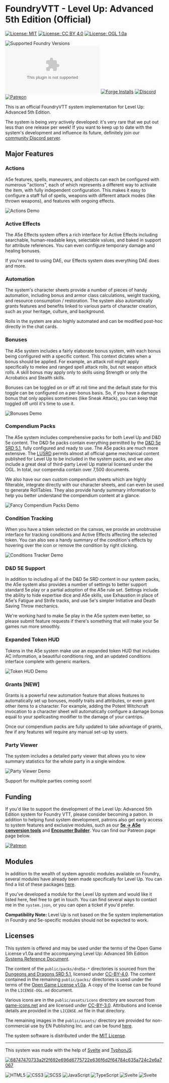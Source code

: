 # FoundryVTT - Level Up: Advanced 5th Edition (Official)

[![License: MIT](https://img.shields.io/badge/Software_License-MIT-blue.svg)](https://mit-license.org/)
[![License: CC BY 4.0](https://img.shields.io/badge/Content_License-CC_BY_4.0-blue.svg)](https://creativecommons.org/licenses/by/4.0/)
[![License: OGL 1.0a](https://img.shields.io/badge/Content_License-OGL_1.0a-blue.svg)](https://opengamingfoundation.org/ogl.html)

![Supported Foundry Versions](https://img.shields.io/endpoint?url=https://foundryshields.com/version?url=https://github.com/Pjb518/FoundryVTT-Level-Up-Official/releases/latest/download/system.json&color=blue)
![Latest Release Download Count](https://img.shields.io/github/downloads/Pjb518/FoundryVTT-Level-Up-Official/latest/a5e.zip)
[![Forge Installs](https://img.shields.io/badge/dynamic/json?label=Forge%20Installs&query=package.installs&suffix=%25&url=https%3A%2F%2Fforge-vtt.com%2Fapi%2Fbazaar%2Fpackage%2Fa5e&colorB=brightgreen)](https://forge-vtt.com/bazaar#package=a5e)
[![Discord](https://img.shields.io/discord/957965481455788032?label=Discord%20Server&logo=discord&logoColor=white)](https://discord.gg/XtkZ6RkN9E)
[![Patreon](https://img.shields.io/badge/Patreon-F96854?logo=patreon&logoColor=white)](https://www.patreon.com/ForgemasterModules)

This is an official FoundryVTT system implementation for Level Up: Advanced 5th Edition.

The system is being *very* actively developed: it's very rare that we put out less than one release per week! If you want to keep up to date with the system's development and influence its future, definitely join our [community Discord server](https://discord.gg/XtkZ6RkN9E).

## Major Features

### Actions
A5e features, spells, maneuvers, and objects can each be configured with numerous "actions", each of which represents a different way to activate the item, with fully independent configuration. This makes it easy to configure a staff full of spells, weapons with different attack modes (like thrown weapons), and features with ongoing effects.

![Actions Demo](https://github.com/Pjb518/FoundryVTT-Level-Up-Official/blob/main/public/assets/github/actions.png)

### Active Effects
The A5e Effects system offers a rich interface for Active Effects including searchable, human-readable keys, selectable values, and baked in support for attribute references. You can even configure temporary damage and healing bonuses.

If you're used to using DAE, our Effects system does everything DAE does and more.

### Automation
The system's character sheets provide a number of pieces of handy automation, including bonus and armor class calculations, weight tracking, and resource consumption / restoration. The system also automatically grants features and benefits linked to various parts of character creation, such as your heritage, culture, and background.

Rolls in the system are also highly automated and can be modified post-hoc directly in the chat cards.

### Bonuses
The A5e system includes a fairly elaborate bonus system, with each bonus being configured with a specific context. This context dictates when a bonus should be applied. For example, an attack roll might apply specifically to melee and ranged spell attack rolls, but not weapon attack rolls. A skill bonus may apply only to skills using Strength or only the Acrobatics and Stealth skills.

Bonuses can be toggled on or off at roll time and the default state for this toggle can be configured on a per-bonus basis. So, if you have a damage bonus that only applies sometimes (like Sneak Attack), you can keep that toggled off until it's time to use it.

![Bonuses Demo](https://github.com/Pjb518/FoundryVTT-Level-Up-Official/blob/main/public/assets/github/bonuses.png)

### Compendium Packs
The A5e system includes comprehensive packs for both Level Up and D&D 5e content. The D&D 5e packs contain everything permitted by the [D&D 5e SRD 5.1](https://media.wizards.com/2023/downloads/dnd/SRD_CC_v5.1.pdf), fully configured and ready to use. The A5e packs are much more extensive. The [LUSRD](https://a5esrd.com/a5esrd) permits almost all official game mechanical content published for Level Up to be included in the system packs, and we also include a great deal of third-party Level Up material licensed under the OGL. In total, our compendia contain over 7,500 documents.

We also have our own custom compendium sheets which are highly filterable, integrate directly with our character sheets, and can even be used to generate RollTables. They also provide handy summary information to help you better understand the compendium content at a glance.

![Fancy Compendium Packs Demo](https://github.com/Pjb518/FoundryVTT-Level-Up-Official/blob/main/public/assets/github/system-packs.png)

### Condition Tracking
When you have a token selected on the canvas, we provide an unobtrusive interface for tracking conditions and Active Effects affecting the selected token. You can also see a handy summary of the condition's effects by hovering over the icon or remove the condition by right clicking.

![Conditions Tracker Demo](https://github.com/Pjb518/FoundryVTT-Level-Up-Official/blob/main/public/assets/github/conditions-tracker.png)

### D&D 5E Support
In addition to including all of the D&D 5e SRD content in our system packs, the A5e system also provides a number of settings to better support standard 5e play or a partial adoption of the A5e rule set. Settings include the ability to hide expertise dice and A5e skills, use Exhaustion in place of A5e's Fatigue and Strife tracks, and use 5e's simpler Initiative and Death Saving Throw mechanics.

We're working hard to make 5e play in the A5e system even better, so please submit feature requests if there's something that will make your 5e games run more smoothly.

### Expanded Token HUD
Tokens in the A5e system make use an expanded token HUD that includes AC information, a beautiful conditions ring, and an updated conditions interface complete with generic markers.

![Token HUD Demo](https://github.com/Pjb518/FoundryVTT-Level-Up-Official/blob/main/public/assets/github/token-hud.png)

### Grants \[NEW\]
Grants is a powerful new automation feature that allows features to automatically set up bonuses, modify traits and attributes, or even grant other items to a character. For example, adding the Potent Witchcraft invocation to a character sheet will automatically configure a damage bonus equal to your spellcasting modifier to the damage of your cantrips.

Once our compendium packs are fully updated to take advantage of grants, few if any features will require any manual set-up by users.

### Party Viewer
The system includes a detailed party viewer that allows you to view summary statistics for the whole party in a single window.

![Party Viewer Demo](https://github.com/Pjb518/FoundryVTT-Level-Up-Official/blob/main/public/assets/github/party-viewer.png)

Support for multiple parties coming soon!

## Funding

If you'd like to support the development of the Level Up: Advanced 5th Edition system for Foundry VTT, please consider becoming a patron. In addition to helping fund system development, patrons also get early access to system features and exclusive modules, such as our **[5e → A5e conversion tools](https://www.patreon.com/posts/preview-5e-a5e-89802245)** and **[Encounter Builder](https://www.patreon.com/posts/preview-builder-92995236)**. You can find our Patreon page page below.

[![Patreon](https://img.shields.io/endpoint.svg?url=https%3A%2F%2Fshieldsio-patreon.vercel.app%2Fapi%3Fusername%3DForgemasterModules%26type%3Dpatrons&style=for-the-badge)](https://patreon.com/ForgemasterModules)

## Modules

In addition to the wealth of system agnostic modules available on Foundry, several modules have already been made specifically for Level Up. You can find a list of these packages [here](https://github.com/Pjb518/FoundryVTT-Level-Up-Official/wiki/Modules).

If you've developed a module for the Level Up system and would like it listed here, feel free to get in touch. You can find several ways to contact me in the `system.json`, or you can open a ticket if you'd prefer.

**Compatibility Note:** Level Up is not based on the 5e system implementation in Foundry and 5e-specific modules should not be expected to work.

## Licenses

This system is offered and may be used under the terms of the Open Game License v1.0a and the accompanying
Level Up: Advanced 5th Edition [Systems Reference Document](https://www.levelup5e.com/system-reference-document).

The content of the `public/packs/dnd5e-*` directories is sourced from the [Dungeons and Dragons SRD 5.1](https://media.wizards.com/2023/downloads/dnd/SRD_CC_v5.1.pdf), licensed under [CC-BY-4.0](https://creativecommons.org/licenses/by/4.0). The content contained in the remaining `public/packs/` directories is used under the terms of the [Open Game License v1.0a](https://opengamingfoundation.org/ogl.html). A copy of the license can be found in the `LICENSE-OGL.md` document.

Various icons are in the `public/assets/icons` directory are sourced from [game-icons.net](https://www.game-icons.net) and are licensed under [CC-BY-3.0](https://creativecommons.org/licenses/by/3.0). Attributions and license details are provided in the `LICENSE.md` file in that directory.

The remaining images in the `public/assets/` directory are provided for non-commercial use by EN Publishing Inc. and can be found [here](https://www.enworld.org/newsimages/lu_monstrous_menagerie_tokens.zip).

The system software is distributed under the [MIT License](https://mit-license.org/).

---

This system was made with the help of [Svelte](https://svelte.dev/) and [TyphonJS](https://github.com/typhonjs-fvtt-lib/typhonjs).

[![68747470733a2f2f692e696d6775722e636f6d2f64784c635a724c2e6a7067](https://github.com/Pjb518/FoundryVTT-Level-Up-Official/assets/33249712/32006129-142e-43d1-8b7f-019a8cd1fc43)](https://github.com/typhonjs-fvtt-lib/typhonjs)

![HTML5](https://img.shields.io/badge/HTML5-E34F26?style=for-the-badge&logo=html5&logoColor=white)
![CSS3](https://img.shields.io/badge/CSS3-1572B6?style=for-the-badge&logo=css3&logoColor=white)
![SCSS](https://img.shields.io/badge/Sass-cf649a?style=for-the-badge&logo=sass&logoColor=white)
![JavaScript](https://img.shields.io/badge/JavaScript-F7DF1E?style=for-the-badge&logo=javascript&logoColor=black)
![TypeScript](https://img.shields.io/badge/Typescript-027bcd?style=for-the-badge&logo=typescript&logoColor=white)
![Svelte](https://img.shields.io/badge/Svelte-ff3e00?style=for-the-badge&logo=svelte&logoColor=white)
![Svelte](https://img.shields.io/badge/Vite-636cff?style=for-the-badge&logo=vite&logoColor=white)
